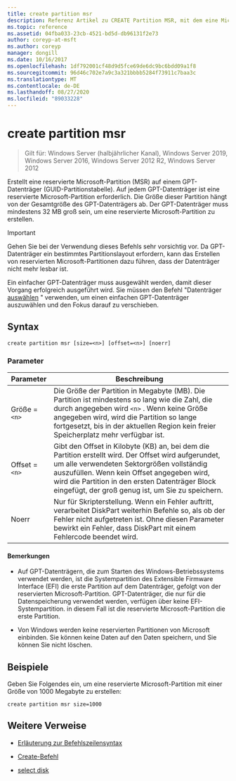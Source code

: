 ```yaml
---
title: create partition msr
description: Referenz Artikel zu CREATE Partition MSR, mit dem eine Microsoft Reserved-Partition (MSR) auf einem GPT-Datenträger (GUID-Partitionstabelle) erstellt wird.
ms.topic: reference
ms.assetid: 04fba033-23cb-4521-bd5d-db96131f2e73
author: coreyp-at-msft
ms.author: coreyp
manager: dongill
ms.date: 10/16/2017
ms.openlocfilehash: 1df792001cf48d9d5fce69de6dc9bc6bdd09a1f8
ms.sourcegitcommit: 96d46c702e7a9c3a321bbbb5284f73911c7baa3c
ms.translationtype: MT
ms.contentlocale: de-DE
ms.lasthandoff: 08/27/2020
ms.locfileid: "89033228"
---
```

# <a name="create-partition-msr"></a>create partition msr

> Gilt für: Windows Server (halbjährlicher Kanal), Windows Server 2019, Windows Server 2016, Windows Server 2012 R2, Windows Server 2012

Erstellt eine reservierte Microsoft-Partition (MSR) auf einem GPT-Datenträger (GUID-Partitionstabelle). Auf jedem GPT-Datenträger ist eine reservierte Microsoft-Partition erforderlich. Die Größe dieser Partition hängt von der Gesamtgröße des GPT-Datenträgers ab. Der GPT-Datenträger muss mindestens 32 MB groß sein, um eine reservierte Microsoft-Partition zu erstellen.

> [!IMPORTANT]
> Gehen Sie bei der Verwendung dieses Befehls sehr vorsichtig vor. Da GPT-Datenträger ein bestimmtes Partitionslayout erfordern, kann das Erstellen von reservierten Microsoft-Partitionen dazu führen, dass der Datenträger nicht mehr lesbar ist.
>
> Ein einfacher GPT-Datenträger muss ausgewählt werden, damit dieser Vorgang erfolgreich ausgeführt wird. Sie müssen den Befehl "Datenträger [auswählen](select-disk.md) " verwenden, um einen einfachen GPT-Datenträger auszuwählen und den Fokus darauf zu verschieben.

## <a name="syntax"></a>Syntax

```
create partition msr [size=<n>] [offset=<n>] [noerr]
```

### <a name="parameters"></a>Parameter

| Parameter | Beschreibung |
| --------- | ----------- |
| Größe =`<n>` | Die Größe der Partition in Megabyte (MB). Die Partition ist mindestens so lang wie die Zahl, die durch angegeben wird `<n>` . Wenn keine Größe angegeben wird, wird die Partition so lange fortgesetzt, bis in der aktuellen Region kein freier Speicherplatz mehr verfügbar ist. |
| Offset =`<n>` | Gibt den Offset in Kilobyte (KB) an, bei dem die Partition erstellt wird. Der Offset wird aufgerundet, um alle verwendeten Sektorgrößen vollständig auszufüllen. Wenn kein Offset angegeben wird, wird die Partition in den ersten Datenträger Block eingefügt, der groß genug ist, um Sie zu speichern. |
| Noerr | Nur für Skripterstellung. Wenn ein Fehler auftritt, verarbeitet DiskPart weiterhin Befehle so, als ob der Fehler nicht aufgetreten ist. Ohne diesen Parameter bewirkt ein Fehler, dass DiskPart mit einem Fehlercode beendet wird. |

#### <a name="remarks"></a>Bemerkungen

- Auf GPT-Datenträgern, die zum Starten des Windows-Betriebssystems verwendet werden, ist die Systempartition des Extensible Firmware Interface (EFI) die erste Partition auf dem Datenträger, gefolgt von der reservierten Microsoft-Partition. GPT-Datenträger, die nur für die Datenspeicherung verwendet werden, verfügen über keine EFI-Systempartition. in diesem Fall ist die reservierte Microsoft-Partition die erste Partition.

- Von Windows werden keine reservierten Partitionen von Microsoft einbinden. Sie können keine Daten auf den Daten speichern, und Sie können Sie nicht löschen.

## <a name="examples"></a>Beispiele

Geben Sie Folgendes ein, um eine reservierte Microsoft-Partition mit einer Größe von 1000 Megabyte zu erstellen:

```
create partition msr size=1000
```

## <a name="additional-references"></a>Weitere Verweise

- [Erläuterung zur Befehlszeilensyntax](command-line-syntax-key.md)

- [Create-Befehl](create.md)

- [select disk](select-disk.md)
